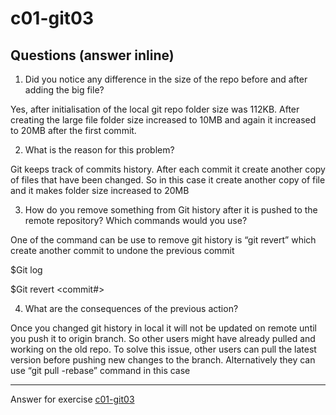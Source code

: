 # c01-git03

## Questions (answer inline)

1. Did you notice any difference in the size of the repo before and after adding the big file?

Yes, after initialisation of the local git repo folder size was 112KB. After creating the large file folder size increased to 10MB and again it increased to 20MB after the first commit. 


2. What is the reason for this problem?

Git keeps track of commits history. After each commit it create another copy of files that have been changed. So in this case it create another copy of file and it makes folder size increased to 20MB


3. How do you remove something from Git history after it is pushed to the remote repository? Which commands would you use? 

One of the command can be use to remove git history is “git revert” which create another commit to undone the previous commit

$Git log 

$Git revert <commit#>


4. What are the consequences of the previous action?

Once you changed git history in local it will not be updated on remote until you push it to origin branch.  So other users might have already pulled and working on the old repo.  To solve this issue,  other users can pull the latest version before pushing new changes to the branch.  Alternatively they can use “git pull -rebase” command in this case

<!-- Don't change anything below this point-->
<!-- Before commiting, remove both commented lines--> 
***
Answer for exercise [c01-git03](https://github.com/devopsacademyau/academy/blob/23cc1dfa31e85651e3cdc1b0ef38da21518841ba/classes/01class/exercises/c01-git03/README.md)
